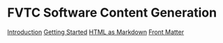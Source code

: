 
# FVTC Software Content Generation

[Introduction](/introduction)
[Getting Started](software/getting-started)
[HTML as Markdown](/software/html-as-markdown)
[Front Matter](/fvtc/software/frontmatter)